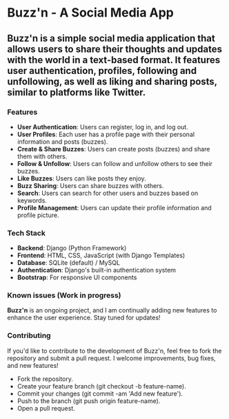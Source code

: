 # Buzz'n - A Social Media App

## Buzz'n is a simple social media application that allows users to share their thoughts and updates with the world in a text-based format. It features user authentication, profiles, following and unfollowing, as well as liking and sharing posts, similar to platforms like Twitter.

### Features
- **User Authentication**: Users can register, log in, and log out.
- **User Profiles**: Each user has a profile page with their personal information and posts (buzzes).
- **Create & Share Buzzes**: Users can create posts (buzzes) and share them with others.
- **Follow & Unfollow**: Users can follow and unfollow others to see their buzzes.
- **Like Buzzes**: Users can like posts they enjoy.
- **Buzz Sharing**: Users can share buzzes with others.
- **Search**: Users can search for other users and buzzes based on keywords.
- **Profile Management**: Users can update their profile information and profile picture.

### Tech Stack
- **Backend**: Django (Python Framework)
- **Frontend**: HTML, CSS, JavaScript (with Django Templates)
- **Database**: SQLite (default) / MySQL
- **Authentication**: Django's built-in authentication system
- **Bootstrap**: For responsive UI components

### Known issues (Work in progress)
**Buzz'n** is an ongoing project, and I am continually adding new features to enhance the user experience. Stay tuned for updates!

### Contributing
If you'd like to contribute to the development of Buzz'n, feel free to fork the repository and submit a pull request. I welcome improvements, bug fixes, and new features!
- Fork the repository.
- Create your feature branch (git checkout -b feature-name).
- Commit your changes (git commit -am 'Add new feature').
- Push to the branch (git push origin feature-name).
- Open a pull request.

